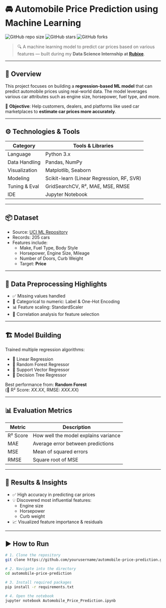 # 🚘 Automobile Price Prediction using Machine Learning

![GitHub repo size](https://img.shields.io/github/repo-size/pratham14-coder/Automobile_Price_Prediction_model)
![GitHub stars](https://img.shields.io/github/stars/pratham14-coder/Automobile_Price_Prediction_model?style=social)
![GitHub forks](https://img.shields.io/github/forks/pratham14-coder/Automobile_Price_Prediction_model?style=social)


> 🔍 A machine learning model to predict car prices based on various features — built during my **Data Science Internship at [Rubixe](https://rubixe.com/)**.

---

## 🧠 Overview

This project focuses on building a **regression-based ML model** that can predict automobile prices using real-world data. The model leverages various car attributes such as engine size, horsepower, fuel type, and more.

🎯 **Objective**: Help customers, dealers, and platforms like used car marketplaces to **estimate car prices more accurately**.

---

## ⚙️ Technologies & Tools

| Category       | Tools & Libraries                          |
|----------------|---------------------------------------------|
| Language       | Python 3.x                                  |
| Data Handling  | Pandas, NumPy                               |
| Visualization  | Matplotlib, Seaborn                         |
| Modeling       | Scikit-learn (Linear Regression, RF, SVR)   |
| Tuning & Eval  | GridSearchCV, R², MAE, MSE, RMSE            |
| IDE            | Jupyter Notebook                            |

---

## 📦 Dataset

- Source: [UCI ML Repository](https://archive.ics.uci.edu/ml/datasets/automobile)
- Records: 205 cars
- Features include:
  - Make, Fuel Type, Body Style
  - Horsepower, Engine Size, Mileage
  - Number of Doors, Curb Weight
  - Target: **Price**

---

## 🧹 Data Preprocessing Highlights

- ✅ Missing values handled
- 🔄 Categorical to numeric: Label & One-Hot Encoding
- 📊 Feature scaling: StandardScaler
- 🧠 Correlation analysis for feature selection

---

## 🏗️ Model Building

Trained multiple regression algorithms:

- 🔹 Linear Regression
- 🌲 Random Forest Regressor
- 🧮 Support Vector Regressor
- 🌳 Decision Tree Regressor

Best performance from: **Random Forest**  
(📌 R² Score: *XX.XX*, RMSE: *XXX.XX*)

---

## 📊 Evaluation Metrics

| Metric      | Description                           |
|-------------|---------------------------------------|
| R² Score    | How well the model explains variance |
| MAE         | Average error between predictions    |
| MSE         | Mean of squared errors               |
| RMSE        | Square root of MSE                   |

---

## 🚀 Results & Insights

- ✅ High accuracy in predicting car prices
- 💡 Discovered most influential features:
  - Engine size
  - Horsepower
  - Curb weight
- 📈 Visualized feature importance & residuals

---

## ▶️ How to Run

```bash
# 1. Clone the repository
git clone https://github.com/yourusername/automobile-price-prediction.git

# 2. Navigate into the directory
cd automobile-price-prediction

# 3. Install required packages
pip install -r requirements.txt

# 4. Open the notebook
jupyter notebook Automobile_Price_Prediction.ipynb
```
